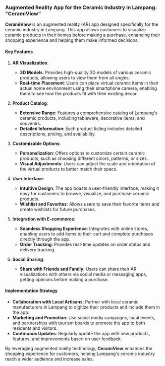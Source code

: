 ### Augmented Reality App for the Ceramic Industry in Lampang: **"CeramiView"**

**CeramiView** is an augmented reality (AR) app designed specifically for the ceramic industry in Lampang. This app allows customers to visualize ceramic products in their homes before making a purchase, enhancing their shopping experience and helping them make informed decisions.

#### Key Features

1. **AR Visualization**:
   - **3D Models**: Provides high-quality 3D models of various ceramic products, allowing users to view them from all angles.
   - **Real-time Placement**: Users can place virtual ceramic items in their actual home environment using their smartphone camera, enabling them to see how the products fit with their existing decor.

2. **Product Catalog**:
   - **Extensive Range**: Features a comprehensive catalog of Lampang's ceramic products, including tableware, decorative items, and souvenirs.
   - **Detailed Information**: Each product listing includes detailed descriptions, pricing, and availability.

3. **Customizable Options**:
   - **Personalization**: Offers options to customize certain ceramic products, such as choosing different colors, patterns, or sizes.
   - **Visual Adjustments**: Users can adjust the scale and orientation of the virtual products to better match their space.

4. **User Interface**:
   - **Intuitive Design**: The app boasts a user-friendly interface, making it easy for customers to browse, visualize, and purchase ceramic products.
   - **Wishlist and Favorites**: Allows users to save their favorite items and create wishlists for future purchases.

5. **Integration with E-commerce**:
   - **Seamless Shopping Experience**: Integrates with online stores, enabling users to add items to their cart and complete purchases directly through the app.
   - **Order Tracking**: Provides real-time updates on order status and delivery tracking.

6. **Social Sharing**:
   - **Share with Friends and Family**: Users can share their AR visualizations with others via social media or messaging apps, getting opinions before making a purchase.

#### Implementation Strategy

- **Collaboration with Local Artisans**: Partner with local ceramic manufacturers in Lampang to digitize their products and include them in the app.
- **Marketing and Promotion**: Use social media campaigns, local events, and partnerships with tourism boards to promote the app to both residents and visitors.
- **Continuous Updates**: Regularly update the app with new products, features, and improvements based on user feedback.

By leveraging augmented reality technology, **CeramiView** enhances the shopping experience for customers, helping Lampang's ceramic industry reach a wider audience and increase sales.